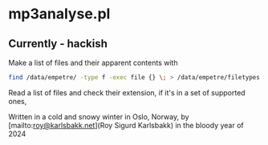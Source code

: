 <!---
vim:ts=4:sw=4:sts=4:et:ai:tw=80
--->
# mp3analyse.pl

## Currently - hackish
Make a list of files and their apparent contents with

```bash
find /data/empetre/ -type f -exec file {} \; > /data/empetre/filetypes.txt &`
```

Read a list of files and check their extension, if it's in a set of supported
ones, 

Written in a cold and snowy winter in Oslo, Norway, by [mailto:roy@karlsbakk.net](Roy Sigurd Karlsbakk) in the bloody year of 2024
